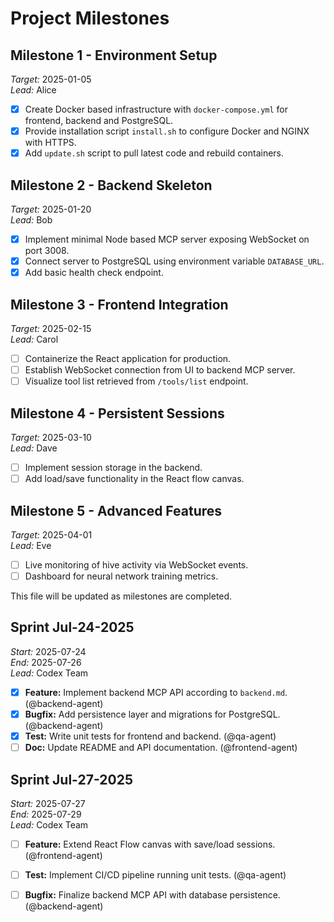 # Project Milestones

## Milestone 1 - Environment Setup
*Target:* 2025-01-05  \
*Lead:* Alice
- [x] Create Docker based infrastructure with `docker-compose.yml` for frontend, backend and PostgreSQL.
- [x] Provide installation script `install.sh` to configure Docker and NGINX with HTTPS.
- [x] Add `update.sh` script to pull latest code and rebuild containers.

## Milestone 2 - Backend Skeleton
*Target:* 2025-01-20  \
*Lead:* Bob
- [x] Implement minimal Node based MCP server exposing WebSocket on port 3008.
- [x] Connect server to PostgreSQL using environment variable `DATABASE_URL`.
- [x] Add basic health check endpoint.

## Milestone 3 - Frontend Integration
*Target:* 2025-02-15  \
*Lead:* Carol
- [ ] Containerize the React application for production.
- [ ] Establish WebSocket connection from UI to backend MCP server.
- [ ] Visualize tool list retrieved from `/tools/list` endpoint.

## Milestone 4 - Persistent Sessions
*Target:* 2025-03-10  \
*Lead:* Dave
- [ ] Implement session storage in the backend.
- [ ] Add load/save functionality in the React flow canvas.

## Milestone 5 - Advanced Features
*Target:* 2025-04-01  \
*Lead:* Eve
- [ ] Live monitoring of hive activity via WebSocket events.
- [ ] Dashboard for neural network training metrics.

This file will be updated as milestones are completed.
## Sprint Jul-24-2025
*Start:* 2025-07-24  \
*End:* 2025-07-26  \
*Lead:* Codex Team
- [x] **Feature:** Implement backend MCP API according to `backend.md`. (@backend-agent)
- [x] **Bugfix:** Add persistence layer and migrations for PostgreSQL. (@backend-agent)
- [x] **Test:** Write unit tests for frontend and backend. (@qa-agent)
- [ ] **Doc:** Update README and API documentation. (@frontend-agent)

## Sprint Jul-27-2025
*Start:* 2025-07-27  \
*End:* 2025-07-29  \
*Lead:* Codex Team
- [ ] **Feature:** Extend React Flow canvas with save/load sessions. (@frontend-agent)
- [ ] **Test:** Implement CI/CD pipeline running unit tests. (@qa-agent)
- [ ] **Bugfix:** Finalize backend MCP API with database persistence. (@backend-agent)

